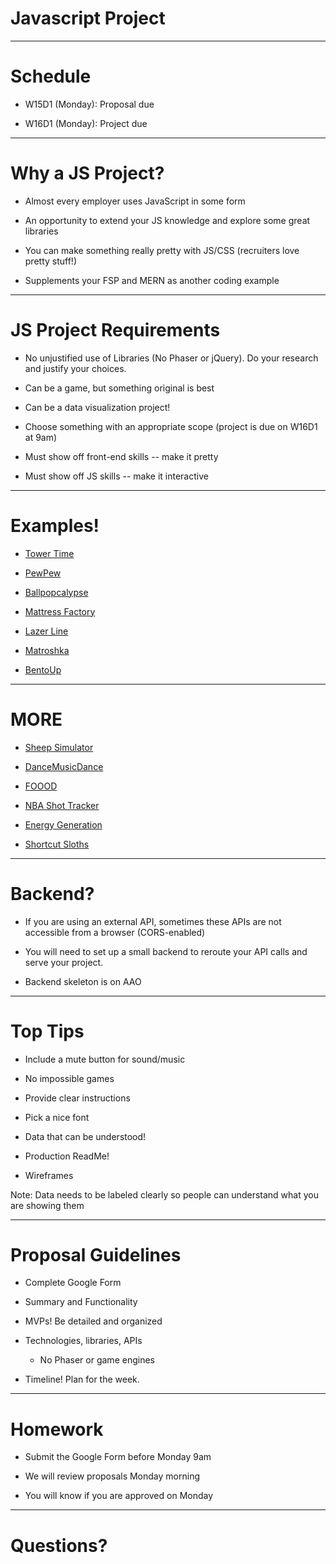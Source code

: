 
# Javascript Project

---

# Schedule

* W15D1 (Monday): Proposal due

* W16D1 (Monday): Project due

---

# Why a JS Project?

* Almost every employer uses JavaScript in some form

* An opportunity to extend your JS knowledge and explore some great libraries

* You can make something really pretty with JS/CSS (recruiters love pretty stuff!)

* Supplements your FSP and MERN as another coding example

---

# JS Project Requirements

* No unjustified use of Libraries (No Phaser or jQuery). Do your research and justify your choices. 

* Can be a game, but something original is best

* Can be a data visualization project!

* Choose something with an appropriate scope (project is due on W16D1 at 9am)

* Must show off front-end skills -- make it pretty

* Must show off JS skills -- make it interactive



---

# Examples!

* [Tower Time](https://towertime.herokuapp.com/)

* [PewPew](https://pewpew.iskrayev.com)

* [Ballpopcalypse](https://cnguyen714.github.io/ball-popcalypse/)

* [Mattress Factory](https://samblyon.github.io/mattressFactory/)

* [Lazer Line](https://mpompili.github.io/lazerline/)

* [Matroshka](https://ashotovich1990.github.io/matroshka/)

* [BentoUp](https://tiffythinhdang.github.io/bentoUp/dist/)

---

# MORE

* [Sheep Simulator](https://dollyshin88.github.io/sheep/)

* [DanceMusicDance](https://john-chau.com/DanceMusicDance/)

* [FOOOD](http://ezekielp.com/nutrition_facts_scroller/#anchor-0)

* [NBA Shot Tracker](http://www.estherbaek.com/NBAShotTracker/)

* [Energy Generation](https://yongbingao.github.io/Electricity-Energy-Generation/)

* [Shortcut Sloths](http://timhwang21.github.io/shortcut-sloths/#/1?_k=1m0lih)

---

# Backend?

* If you are using an external API, sometimes these APIs are not accessible from a browser (CORS-enabled)

* You will need to set up a small backend to reroute your API calls and serve your project. 

* Backend skeleton is on AAO

---

# Top Tips

* Include a mute button for sound/music

* No impossible games

* Provide clear instructions

* Pick a nice font

* Data that can be understood! 

* Production ReadMe!

* Wireframes

Note: Data needs to be labeled clearly so people can understand what you are showing them

---

# Proposal Guidelines

* Complete Google Form

* Summary and Functionality

* MVPs! Be detailed and organized

* Technologies, libraries, APIs
	* No Phaser or game engines

* Timeline! Plan for the week.

---

# Homework

* Submit the Google Form before Monday 9am

* We will review proposals Monday morning

* You will know if you are approved on Monday

---

# Questions?

